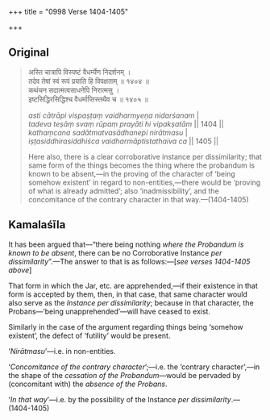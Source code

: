 +++
title = "0998 Verse 1404-1405"

+++
## Original 
>
> अस्ति चात्रापि विस्पष्टं वैधर्म्येण निदर्शनम् ।  
> तदेव तेषां स्वं रूपं प्रयाति हि विपक्षताम् ॥ १४०४ ॥  
> कथंचन सदात्मत्वसाधनेपि निरात्मसु ।  
> इष्टसिद्धिरसिद्धिश्च वैधर्माप्तिस्तथैव च ॥ १४०५ ॥ 
>
> *asti cātrāpi vispaṣṭaṃ vaidharmyeṇa nidarśanam* \|  
> *tadeva teṣāṃ svaṃ rūpaṃ prayāti hi vipakṣatām* \|\| 1404 \|\|  
> *kathaṃcana sadātmatvasādhanepi nirātmasu* \|  
> *iṣṭasiddhirasiddhiśca vaidharmāptistathaiva ca* \|\| 1405 \|\| 
>
> Here also, there is a clear corroborative instance per dissimilarity; that same form of the things becomes the thing where the probandum is known to be absent,—in the proving of the character of ‘being somehow existent’ in regard to non-entities,—there would be ‘proving of what is already admitted’; also ‘inadmissibility’, and the concomitance of the contrary character in that way.—(1404-1405)



## Kamalaśīla

It has been argued that—“there being nothing *where the Probandum is known to be absent*, there can be no Corroborative Instance *per dissimilarity*”.—The answer to that is as follows:—[*see verses 1404-1405 above*]

That form in which the Jar, etc. are apprehended,—if their existence in that form is accepted by them, then, in that case, that same character would also serve as the *Instance per dissimilarity*; because in that character, the Probans—‘being unapprehended’—will have ceased to exist.

Similarly in the case of the argument regarding things being ‘somehow existent’, the defect of ‘futility’ would be present.

‘*Nirātmasu*’—i.e. in non-entities.

‘*Concomitance of the contrary character*’;—i.e. the ‘contrary character’,—in the shape of the *cessation of the Probandum*—would be pervaded by (concomitant with) the *absence of the Probans*.

‘*In that way*’—i.e. by the possibility of the Instance *per dissimilarity*.—(1404-1405)


